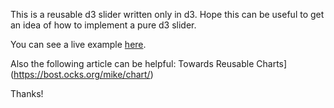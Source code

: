 This is a reusable d3 slider written only in d3.
Hope this can be useful to get an idea of how to implement a pure d3 slider.
 
You can see a live example [here](https://bl.ocks.org/Lulkafe/3832d628340038d9484fbd9edb705e01).
 
Also the following article can be helpful: Towards Reusable Charts](https://bost.ocks.org/mike/chart/)
 
Thanks!
